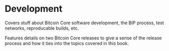 # Development

Covers stuff about Bitcoin Core software development, the BIP process, test networks, reproducable builds, etc.

Features details on two Bitcoin Core releases to give a sense of the release process and how it ties into the topics covered in this book.
